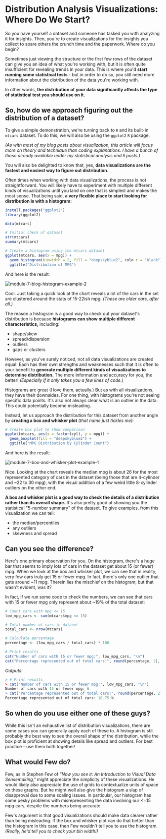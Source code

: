 # Distribution Analysis Visualizations: Where Do We Start?

So you have yourself a dataset and someone has tasked you with analyzing it for insights. Then, you're to create visualizations for the insights you collect to spare others the crunch time and the paperwork. Where do you begin?

Sometimes just viewing the structure or the first few rows of the dataset can give you an idea of what you're working with, but it is often quite insufficient for revealing trends in your data. This is where you'd **start running some statistical tests** - but in order to do so, you still need more information about the distribution of the data you're working with.

In other words,  **the distribution of your data significantly affects the type of statistical test you should use on it.**

## So, how do we approach figuring out the distribution of a dataset?

To give a simple demonstration, we're turning back to `R` and its built-in `mtcars` dataset. To do this, we will also be using the `ggplot2` `R` package.

*(As with most of my blog posts about visualization, this article will focus more on theory and technique than coding explanations. I have a bunch of those already available under my statistical analysis and `R` posts.)*

You will also be delighted to know that, yes, **data visualizations are the fastest and easiest way to figure out distribution.**

Often times when working with data visualizations, the process is not straightforward. You will likely have to experiment with multiple different kinds of visualizations until you land on one that is simplest and makes the most sense. That being said, **a very flexible place to start looking for distribution is with a histogram:**

```R
install.packages("ggplot2")  
library(ggplot2)

data(mtcars)

# Initial check of dataset
str(mtcars)
summary(mtcars)

# Create a histogram using the mtcars dataset
ggplot(mtcars, aes(x = mpg)) + 
  geom_histogram(binwidth = 2, fill = "deepskyblue2", colo r = "black") + 
  ggtitle("Distribution of MPG")
```

And here is the result:

![module-7-blog-histogram-example-2](https://github.com/user-attachments/assets/e03ecf96-c080-4a5c-8fa3-c6ff16d21de8)


Cool. Just taking a quick look at the chart reveals a lot of the cars in the set are clustered around the stats of 15-22ish mpg. *(These are older cars, after all.)*

The reason a histogram is a good way to check out your dataset's distribution is because **histograms can show multiple different characteristics,** including:
- shape/skew
- spread/dispersion
- outliers
- gaps or clusters

However, as you've surely noticed, not all data visualizations are created equal. Each has their own strengths and weaknesses such that it is often to your benefit to **generate multiple different kinds of visualizations to determine distribution.** The more information and accuracy for you, the better! *(Especially if it only takes you a few lines of code.)*

Histograms are great (I love them, actually.) But as with all visualizations, they have their downsides. For one thing, with histograms you're not seeing specific data points. It's also not always clear what is an outlier in the data. This could potentially become misleading.

Instead, let us approach the distribution for this dataset from another angle by **creating a box and whisker plot** *(that name just tickles me):*

```R
# Create box plot to show comparison
ggplot(mtcars, aes(x = factor(cyl), y = mpg)) + 
  geom_boxplot(fill = "deepskyblue2") + 
  ggtitle("MPG Distribution by Cylinder Count")
```

And here is the result:

![module-7-box-and-whisker-plot-example-1](https://github.com/user-attachments/assets/b72a40b1-4fa8-4954-a6e3-a81283d0c3c3)

Nice. Looking at the chart reveals the median mpg is about 26 for the most represented category of cars in the dataset (being those that are 4-cylinder and ~22 to 30 mpg), with the visual addition of a few weird little 8-cylinder outliers on the other end.

**A box and whisker plot is a good way to check the details of a distribution rather than its overall shape.** It's also pretty good at showing you the statistical "5-number summary" of the dataset. To give examples, from this visualization we can tell:
- the median/percentiles
- any outliers
- skewness and spread

## Can you see the difference?

Here's one primary observation for you. On the histogram, there's a huge bar that seems to imply lots of cars in the dataset get about 15 (or fewer) mpg. When we look at the box and whisker plot, we can see that in reality, very few cars truly get 15 or fewer mpg. In fact, there's only one outlier that gets around ~11 mpg. Therein lies the mischief on the histogram, but that wasn't evident, was it?

In fact, if we run some code to check the numbers, we can see that cars with 15 or fewer mpg only represent about ~19% of the total dataset:

```R
# Count cars with mpg <= 15
low_mpg_cars <- sum(mtcars$mpg <= 15)

# Total number of cars in dataset
total_cars <- nrow(mtcars)

# Calculate percentage
percentage <- (low_mpg_cars / total_cars) * 100

# Print results
cat("Number of cars with 15 or fewer mpg:", low_mpg_cars, "\n")
cat("Percentage represented out of total cars:", round(percentage, 2), "%\n")
```
*Outputs:*

```R
> # Print results
> cat("Number of cars with 15 or fewer mpg:", low_mpg_cars, "\n")
Number of cars with 15 or fewer mpg: 6 
> cat("Percentage represented out of total cars:", round(percentage, 2), "%\n")
Percentage represented out of total cars: 18.75 %
```

## So when do you use either one of these guys?

While this isn't an exhaustive list of distribution visualizations, there are some cases you can generally apply each of these to. A histogram is still probably the best way to see the overall shape of the distribution, while the box plot is proficient at showing details like spread and outliers. For best practice - use them both together!

## What would Few do?

Few, as in Stephen Few of *"Now you see it: An Introduction to Visual Data Sensemaking,"* might appreciate the simplicity of these visualizations. He would likely also appreciate the use of grids to contextualize units of space on these graphs. But he might well also give the histogram a slap of disapproval due to some scaling issues. In particular, our histogram has some pesky problems with misrepresenting the data involving our <=15 mpg cars, despite the numbers being accurate.

Few's argument is that good visualizations should make data clearer rather than being misleading. If the box and whisker plot can do that better than the histogram in this case, then Few wouldn't tell you to use the histogram. *(Really, he'd tell you to check your bin width!)*
